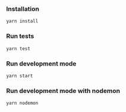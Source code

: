 ### Installation
```yarn install```

### Run tests
```yarn test```

### Run development mode
```yarn start```

### Run development mode with nodemon
```yarn nodemon```
